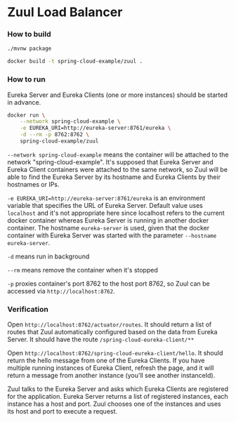 # Zuul Load Balancer

### How to build

```bash
./mvnw package
```

```bash
docker build -t spring-cloud-example/zuul .
```

### How to run
Eureka Server and Eureka Clients (one or more instances) should be started in advance.

```bash
docker run \
    --network spring-cloud-example \
    -e EUREKA_URI=http://eureka-server:8761/eureka \
    -d --rm -p 8762:8762 \
    spring-cloud-example/zuul
 ```
`--network spring-cloud-example` means the container will be attached to the network "spring-cloud-example".
It's supposed that Eureka Server and Eureka Client containers were attached to the same network,
so Zuul will be able to find the Eureka Server by its hostname and Eureka Clients by their hostnames or IPs.

`-e EUREKA_URI=http://eureka-server:8761/eureka` is an environment variable that specifies the URL of Eureka Server.
Default value uses `localhost` and it's not appropriate here since localhost refers to the current docker container
whereas Eureka Server is running in another docker container.
The hostname `eureka-server` is used, given that the docker container with Eureka Server
was started with the parameter `--hostname eureka-server`.

`-d` means run in background

`--rm` means remove the container when it's stopped

`-p` proxies container's port 8762 to the host port 8762, so Zuul can be accessed via `http://localhost:8762`.

### Verification
Open `http://localhost:8762/actuator/routes`.
It should return a list of routes that Zuul automatically configured based on the data from Eureka Server.
It should have the route `/spring-cloud-eureka-client/**` 

Open `http://localhost:8762/spring-cloud-eureka-client/hello`.
It should return the hello message from one of the Eureka Clients.
If you have multiple running instances of Eureka Client, refresh the page,
and it will return a message from another instance (you'll see another instanceId).

Zuul talks to the Eureka Server and asks which Eureka Clients are registered for the application.
Eureka Server returns a list of registered instances, each instance has a host and port.
Zuul chooses one of the instances and uses its host and port to execute a request.